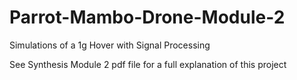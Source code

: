 # Parrot-Mambo-Drone-Module-2
Simulations of a 1g Hover with Signal Processing

See Synthesis Module 2 pdf file for a full explanation of this project
